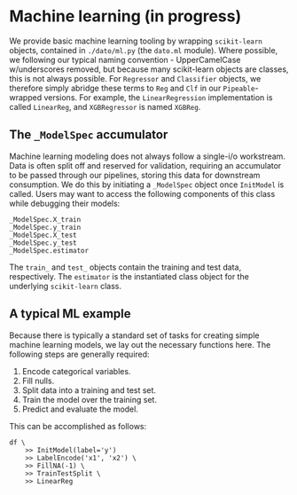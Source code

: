 # Machine learning \(in progress\)

We provide basic machine learning tooling by wrapping `scikit-learn` objects, contained in `./dato/ml.py` \(the `dato.ml` module\). Where possible, we following our typical naming convention - UpperCamelCase w/underscores removed, but because many scikit-learn objects are classes, this is not always possible. For `Regressor` and `Classifier` objects, we therefore simply abridge these terms to `Reg` and `Clf` in our `Pipeable`-wrapped versions. For example, the `LinearRegression` implementation is called `LinearReg`, and `XGBRegressor` is named `XGBReg`.

## The `_ModelSpec` accumulator

Machine learning modeling does not always follow a single-i/o workstream. Data is often split off and reserved for validation, requiring an accumulator to be passed through our pipelines, storing this data for downstream consumption. We do this by initiating a `_ModelSpec` object once `InitModel` is called. Users may want to access the following components of this class while debugging their models:

```text
_ModelSpec.X_train
_ModelSpec.y_train
_ModelSpec.X_test
_ModelSpec.y_test
_ModelSpec.estimator
```

The `train_` and `test_` objects contain the training and test data, respectively. The `estimator` is the instantiated class object for the underlying `scikit-learn` class.

## A typical ML example

Because there is typically a standard set of tasks for creating simple machine learning models, we lay out the necessary functions here. The following steps are generally required:

1. Encode categorical variables.
2. Fill nulls.
3. Split data into a training and test set.
4. Train the model over the training set.
5. Predict and evaluate the model.

This can be accomplished as follows:

```text
df \
    >> InitModel(label='y')
    >> LabelEncode('x1', 'x2') \
    >> FillNA(-1) \
    >> TrainTestSplit \
    >> LinearReg
```

